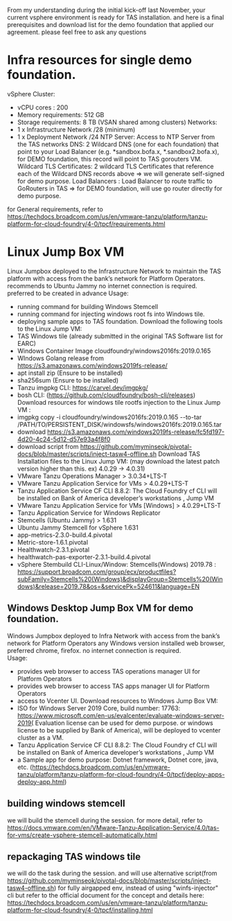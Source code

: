 From my understanding during  the initial kick-off last November, your current vsphere environment is ready for TAS installation.
and here is a final prerequisites and download list for the demo foundation that applied our agreement.
please feel free to ask any questions


# Infra resources for single demo foundation.
vSphere Cluster:
- vCPU cores : 200
- Memory requirements: 512 GB
- Storage requirements: 8 TB (VSAN shared among clusters)
Networks:
- 1 x Infrastructure Network /28 (minimum)
- 1 x Deployment Network /24
NTP Server: Access to NTP Server from the TAS networks
DNS: 2 Wildcard DNS (one for each foundation) that point to your Load Balancer (e.g.  *sandbox.bofa.x, *.sandbox2.bofa.x), for DEMO foundation, this record will point to TAS gorouters VM.
Wildcard TLS Certificates: 2 wildcard TLS Certificates that reference each of the Wildcard DNS records above => we will generate self-signed for demo purpose.
Load Balancers : Load Balancer to route traffic to GoRouters in TAS => for DEMO foundation, will use go router directly for demo purpose.

for General requirements, refer to https://techdocs.broadcom.com/us/en/vmware-tanzu/platform/tanzu-platform-for-cloud-foundry/4-0/tpcf/requirements.html

# Linux Jump Box VM
Linux Jumpbox deployed to the Infrastructure Network to maintain the TAS platform with access from the bank’s network for Platform Operators.
recommends to Ubuntu Jammy
no internet connection is required.
preferred  to be created in advance
Usage:
- running command for building Windows Stemcell
- running command for injecting windows root fs into Windows tile.
- deploying sample apps to TAS foundation.
Download the following tools to the Linux Jump VM:
- TAS Windows tile (already submitted in the original TAS Software list for EARC)
- Windows Container Image cloudfoundry/windows2016fs:2019.0.165
- WIndows Golang release from https://s3.amazonaws.com/windows2019fs-release/
- apt install zip (Ensure to be installed)
- sha256sum (Ensure to be installed)
- Tanzu imgpkg CLI: https://carvel.dev/imgpkg/
- bosh CLI: (https://github.com/cloudfoundry/bosh-cli/releases)
Download resources for windows tile rootfs injection to the Linux Jump VM :
- imgpkg copy -i cloudfoundry/windows2016fs:2019.0.165 --to-tar /PATH/TO/PERSISTENT_DISK/windowsfs/windows2016fs:2019.0.165.tar
- download https://s3.amazonaws.com/windows2019fs-release/fc5fd197-4d20-4c24-5d12-d57e93a4f8f0
- download script from https://github.com/myminseok/pivotal-docs/blob/master/scripts/inject-tasw4-offline.sh
Download TAS Installation files to the Linux Jump VM: (may download the latest patch version higher than this. ex) 4.0.29 -> 4.0.31)
- VMware Tanzu Operations Manager > 3.0.34+LTS-T
- VMware Tanzu Application Service for VMs > 4.0.29+LTS-T
- Tanzu Application Service CF CLI 8.8.2: The Cloud Foundry cf CLI will be installed on Bank of America developer’s workstations , Jump VM
- VMware Tanzu Application Service for VMs [Windows] > 4.0.29+LTS-T
- Tanzu Application Service for Windows Replicator
- Stemcells (Ubuntu Jammy) > 1.631
- Ubuntu Jammy Stemcell for vSphere 1.631
- app-metrics-2.3.0-build.4.pivotal
- Metric-store-1.6.1.pivotal
- Healthwatch-2.3.1.pivotal
- healthwatch-pas-exporter-2.3.1-build.4.pivotal
- vSphere Stembuild CLI-Linux/Window: Stemcells(Windows) 2019.78 : https://support.broadcom.com/group/ecx/productfiles?subFamily=Stemcells%20(Windows)&displayGroup=Stemcells%20(Windows)&release=2019.78&os=&servicePk=524611&language=EN


## Windows Desktop Jump Box VM for demo foundation.
Windows Jumpbox deployed to Infra Network with  access from the bank’s network for Platform Operators
any Windows version
installed web browser, preferred chrome, firefox.
no internet connection is required.  
Usage:
- provides web browser to access TAS operations manager UI for Platform Operators
- provides web browser to access TAS apps manager UI for Platform Operators
- access to Vcenter UI.
Download resources to Windows Jump Box VM:
- ISO for Windows Server 2019 Core, build number: 17763: https://www.microsoft.com/en-us/evalcenter/evaluate-windows-server-2019( Evaluation license can be used for demo purpose. or windows license to be supplied by Bank of America), will be deployed to vcenter cluster as a VM.
- Tanzu Application Service CF CLI 8.8.2: The Cloud Foundry cf CLI will be installed on Bank of America developer’s workstations , Jump VM
- a Sample app for demo purpose: Dotnet framework, Dotnet core, java, etc. (https://techdocs.broadcom.com/us/en/vmware-tanzu/platform/tanzu-platform-for-cloud-foundry/4-0/tpcf/deploy-apps-deploy-app.html)

## building windows stemcell
we will build the stemcell during the session. for more detail, refer to https://docs.vmware.com/en/VMware-Tanzu-Application-Service/4.0/tas-for-vms/create-vsphere-stemcell-automatically.html

## repackaging TAS windows tile
we will do the task during the session. and will use alternative script(from https://github.com/myminseok/pivotal-docs/blob/master/scripts/inject-tasw4-offline.sh) for fully airgapped env, instead of using "winfs-injector" cli  but refer to the official document for the concept and details here: https://techdocs.broadcom.com/us/en/vmware-tanzu/platform/tanzu-platform-for-cloud-foundry/4-0/tpcf/installing.html